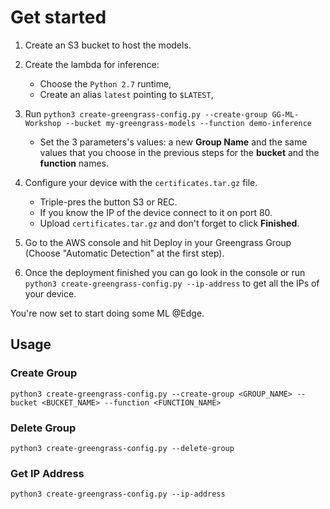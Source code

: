 # Get started

1. Create an S3 bucket to host the models.

1. Create the lambda for inference:
    - Choose the `Python 2.7` runtime,
    - Create an alias `latest` pointing to `$LATEST`,

1. Run `python3 create-greengrass-config.py --create-group GG-ML-Workshop --bucket my-greengrass-models --function demo-inference`
    - Set the 3 parameters's values: a new **Group Name** and the same values that you choose in the previous steps for the **bucket** and  the **function** names.

1. Configure your device with the `certificates.tar.gz` file.
    - Triple-pres the button S3 or REC.
    - If you know the IP of the device connect to it on port 80.
    - Upload `certificates.tar.gz` and don't forget to click **Finished**.

1. Go to the AWS console and hit Deploy in your Greengrass Group (Choose "Automatic Detection" at the first step).

1. Once the deployment finished you can go look in the console or run `python3 create-greengrass-config.py --ip-address` to get  all the IPs of your device.

You're now set to start doing some ML @Edge.

## Usage

### Create Group

`python3 create-greengrass-config.py --create-group <GROUP_NAME> --bucket <BUCKET_NAME> --function <FUNCTION_NAME>`

### Delete Group

`python3 create-greengrass-config.py --delete-group`

### Get IP Address

`python3 create-greengrass-config.py --ip-address`